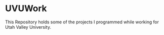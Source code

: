 # UVUWork
This Repository holds some of the projects I programmed while working for Utah Valley University.
